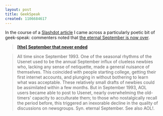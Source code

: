 ```yaml
---
layout: post
title: GeekSpeak
created: 1106684617
---
```

In the course of a [Slashdot article](http://slashdot.org/article.pl?sid=05/01/25/1628233) I came across a particularly poetic bit of geek-speak:  commenters noted that [the eternal September is now over](http://slashdot.org/comments.pl?sid=137252&cid=11469532).

> [__[the] September that never ended__](http://catb.org/~esr/jargon/html/S/September-that-never-ended.html)

>  All time since September 1993. One of the seasonal rhythms of the Usenet used to be the annual September influx of clueless newbies who, lacking any sense of netiquette, made a general nuisance of themselves. This coincided with people starting college, getting their first internet accounts, and plunging in without bothering to learn what was acceptable. These relatively small drafts of newbies could be assimilated within a few months. But in September 1993, AOL users became able to post to Usenet, nearly overwhelming the old-timers' capacity to acculturate them; to those who nostalgically recall the period before, this triggered an inexorable decline in the quality of discussions on newsgroups. Syn. eternal September.  See also AOL!.

